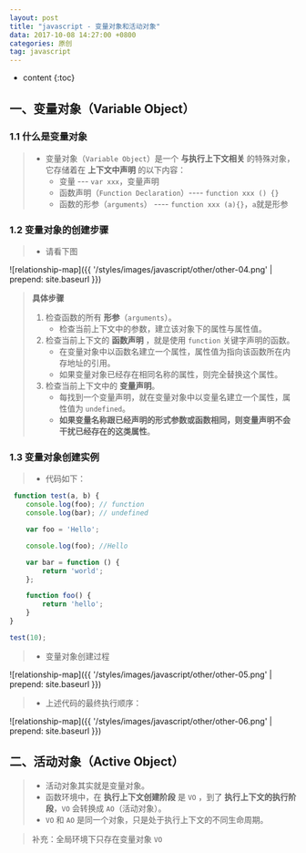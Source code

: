 ```yaml
---
layout: post
title: "javascript - 变量对象和活动对象"
data: 2017-10-08 14:27:00 +0800
categories: 原创
tag: javascript
---
```

* content
{:toc}



<!-- more -->

## 一、变量对象（Variable Object）

### 1.1 什么是变量对象

> * 变量对象（`Variable Object`）是一个 **与执行上下文相关** 的特殊对象，它存储着在 **上下文中声明** 的以下内容：
>   * 变量 --- `var xxx`，变量声明
>   * 函数声明（`Function Declaration`）---- `function xxx () {}`
>   * 函数的形参（`arguments`） ---- `function xxx (a){}`，`a`就是形参 

### 1.2 变量对象的创建步骤

> * 请看下图

![relationship-map]({{ '/styles/images/javascript/other/other-04.png' | prepend: site.baseurl }})

> **具体步骤**  
> 1. 检查函数的所有 **形参**（`arguments`）。
>    * 检查当前上下文中的参数，建立该对象下的属性与属性值。
> 2. 检查当前上下文的 **函数声明** ，就是使用 `function` 关键字声明的函数。
>    * 在变量对象中以函数名建立一个属性，属性值为指向该函数所在内存地址的引用。
>    * 如果变量对象已经存在相同名称的属性，则完全替换这个属性。
> 3. 检查当前上下文中的 **变量声明**。
>    * 每找到一个变量声明，就在变量对象中以变量名建立一个属性，属性值为 `undefined`。
>    * **如果变量名称跟已经声明的形式参数或函数相同，则变量声明不会干扰已经存在的这类属性**。

### 1.3 变量对象创建实例

> * 代码如下：

```js
 function test(a, b) {
    console.log(foo); // function
    console.log(bar); // undefined

    var foo = 'Hello';

    console.log(foo); //Hello

    var bar = function () {
        return 'world';
    };

    function foo() {
        return 'hello';
    }
}

test(10);
```

> * 变量对象创建过程

![relationship-map]({{ '/styles/images/javascript/other/other-05.png' | prepend: site.baseurl }})

> * 上述代码的最终执行顺序：

![relationship-map]({{ '/styles/images/javascript/other/other-06.png' | prepend: site.baseurl }})

## 二、活动对象（Active Object）

> * 活动对象其实就是变量对象。
> * 函数环境中，在 **执行上下文创建阶段** 是 `VO` ，到了 **执行上下文的执行阶段**，`VO` 会转换成 `AO`（活动对象）。
> * `VO` 和 `AO` 是同一个对象，只是处于执行上下文的不同生命周期。

> 补充：全局环境下只存在变量对象 `VO`


